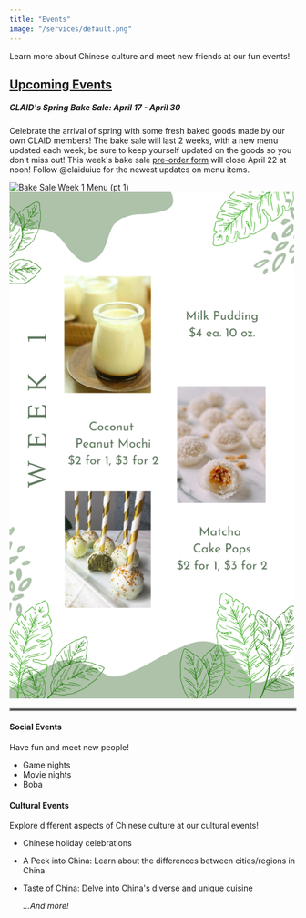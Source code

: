 ```yaml
---
title: "Events"
image: "/services/default.png"
---
```

<style>
@media screen and (max-width: 800px) {
  #div-desktop {
    width: 100%;
  }
}
</style>

Learn more about Chinese culture and meet new friends at our fun events!

## __<u>Upcoming Events</u>__
<p></p>

##### __CLAID's Spring Bake Sale: April 17 - April 30__

Celebrate the arrival of spring with some fresh baked goods made by our own CLAID members! The bake sale will last 2 weeks, with a new menu updated each week; be sure to keep yourself updated on the goods so you don't miss out! This week's bake sale [pre-order form](https://forms.gle/ocuNLcYUtEyCdXhT6) will close April 22 at noon! Follow @claiduiuc for the newest updates on menu items.

<img src="/images/services/bakesale1.png" alt="Bake Sale Week 1 Menu (pt 1)" id="div-desktop" width="500"/>
<img src="/images/services/bakesale12.png" alt="Bake Sale Week 1 Menu (pt 2)" id="div-desktop" width="500"/>

<hr style="border:2px solid gray">

#### __Social Events__

Have fun and meet new people!

- Game nights
- Movie nights
- Boba

#### __Cultural Events__

Explore different aspects of Chinese culture at our cultural events!

- Chinese holiday celebrations
- A Peek into China: Learn about the differences between cities/regions in China
- Taste of China: Delve into China's diverse and unique cuisine

    *...And more!*
